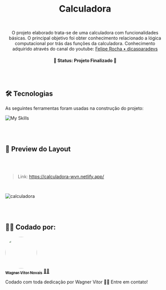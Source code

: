 <h1 align="center">Calculadora</h1>

<br>

<p align="center">O projeto elaborado trata-se de uma calculadora com funcionalidades básicas. O principal objetivo foi obter conhecimento relacionado a lógica computacional por trás das funções da calculadora. Conhecimento adquirido através do canal do youtube: <a href="https://youtu.be/93wPYo1pjic">Felipe Rocha • dicasparadevs</a></p>

<h4 align="center"> 
	🚧 Status: Projeto Finalizado  🚧
</h4>

<br>
<br>

## 🛠 Tecnologias

As seguintes ferramentas foram usadas na construção do projeto:

![My Skills](https://skillicons.dev/icons?i=js,html,css)

<br>
<br>

## 🎨 Preview do Layout

<br>
<br>

>Link: https://calculadora-wvn.netlify.app/

<br>

![calculadora](https://user-images.githubusercontent.com/89936463/186457583-0ffa2545-4548-46ed-a984-7e81c749ab91.PNG)

<br>
<br>


## 👩‍💻 Codado por:

<a href="https://www.linkedin.com/in/wagner-vitor-novais">
 <img style="border-radius: 50%;" src="https://avatars.githubusercontent.com/u/89936463?s=400&u=e299a61a15d52f1558fb44bd041f81fcbaa06b41&v=4" width="100px;" alt=""/>
 <br />
 <sub><b>Wagner Vitor Novais</b></sub></a> <a href="https://github.com/Tsukhiro" title="Wagner">👩‍💻</a>

<br>

Codado com toda dedicação por Wagner Vitor 👋🏽 Entre em contato!
